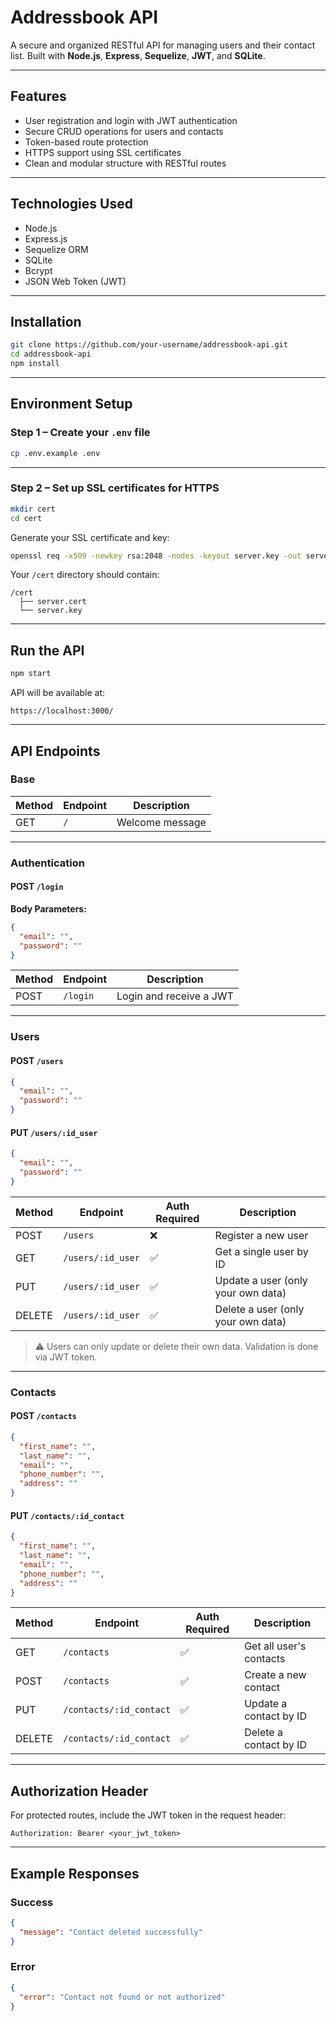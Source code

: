 # Addressbook API

A secure and organized RESTful API for managing users and their contact list. Built with **Node.js**, **Express**, **Sequelize**, **JWT**, and **SQLite**.

---

## Features

- User registration and login with JWT authentication  
- Secure CRUD operations for users and contacts  
- Token-based route protection  
- HTTPS support using SSL certificates  
- Clean and modular structure with RESTful routes  

---

## Technologies Used

- Node.js  
- Express.js  
- Sequelize ORM  
- SQLite  
- Bcrypt  
- JSON Web Token (JWT)  

---

## Installation

```bash
git clone https://github.com/your-username/addressbook-api.git
cd addressbook-api
npm install
```

---

## Environment Setup

### Step 1 – Create your `.env` file

```bash
cp .env.example .env
```

---

### Step 2 – Set up SSL certificates for HTTPS

```bash
mkdir cert
cd cert
```

Generate your SSL certificate and key:

```bash
openssl req -x509 -newkey rsa:2048 -nodes -keyout server.key -out server.cert -days 365
```

Your `/cert` directory should contain:

```
/cert
  ├── server.cert
  └── server.key
```

---

## Run the API

```bash
npm start
```

API will be available at:

```
https://localhost:3000/
```

---

## API Endpoints

### Base

| Method | Endpoint | Description         |
|--------|----------|---------------------|
| GET    | `/`      | Welcome message     |

---

### Authentication

#### POST `/login`

**Body Parameters:**

```json
{
  "email": "",
  "password": ""
}
```

| Method | Endpoint | Description             |
|--------|----------|-------------------------|
| POST   | `/login` | Login and receive a JWT |

---

### Users

#### POST `/users`

```json
{
  "email": "",
  "password": ""
}
```

#### PUT `/users/:id_user`

```json
{
  "email": "",
  "password": ""
}
```

| Method | Endpoint           | Auth Required | Description                        |
|--------|--------------------|---------------|------------------------------------|
| POST   | `/users`           | ❌            | Register a new user                |
| GET    | `/users/:id_user`  | ✅            | Get a single user by ID            |
| PUT    | `/users/:id_user`  | ✅            | Update a user (only your own data) |
| DELETE | `/users/:id_user`  | ✅            | Delete a user (only your own data) |

> ⚠️ Users can only update or delete their own data. Validation is done via JWT token.

---

### Contacts

#### POST `/contacts`

```json
{
  "first_name": "",
  "last_name": "",
  "email": "",
  "phone_number": "",
  "address": ""
}
```

#### PUT `/contacts/:id_contact`

```json
{
  "first_name": "",
  "last_name": "",
  "email": "",
  "phone_number": "",
  "address": ""
}
```

| Method | Endpoint                | Auth Required | Description             |
|--------|-------------------------|---------------|-------------------------|
| GET    | `/contacts`             | ✅            | Get all user's contacts |
| POST   | `/contacts`             | ✅            | Create a new contact    |
| PUT    | `/contacts/:id_contact` | ✅            | Update a contact by ID  |
| DELETE | `/contacts/:id_contact` | ✅            | Delete a contact by ID  |

---

## Authorization Header

For protected routes, include the JWT token in the request header:

```
Authorization: Bearer <your_jwt_token>
```

---

## Example Responses

### Success

```json
{
  "message": "Contact deleted successfully"
}
```

### Error

```json
{
  "error": "Contact not found or not authorized"
}
```